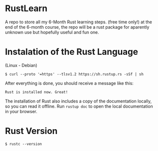 # RustLearn
A repo to store all my 6-Month Rust learning steps. (free time only!)
at the end of the 6-month course, the repo will be a rust package for aparently unknown use but hopefully useful and fun one.

# Instalation of the Rust Language
(Linux - Debian)

```$ curl --proto '=https' --tlsv1.2 https://sh.rustup.rs -sSf | sh```

After everything is done, you should receive a message like this:

```Rust is installed now. Great!```

The installation of Rust also includes a copy of the documentation locally, so you can read it offline. Run ```rustup doc``` to open the local documentation in your browser.

# Rust Version
```$ rustc --version```



